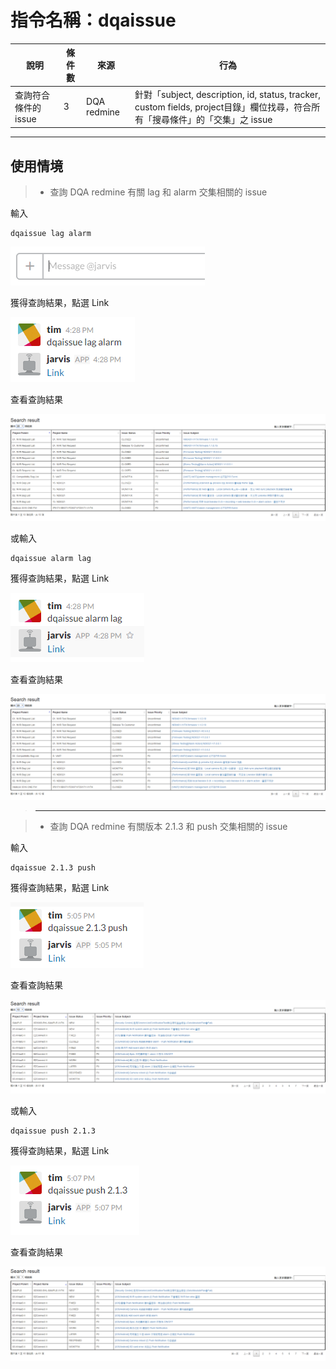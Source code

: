 # 指令名稱：dqaissue

| 說明 | 條件數 | 來源 | 行為 |
| --- | --- | --- | --- |
| 查詢符合條件的issue | 3 | DQA redmine | 針對「subject, description, id, status, tracker, custom fields, project目錄」欄位找尋，符合所有「搜尋條件」的「交集」之 issue |

---

## 使用情境

> * 查詢 DQA redmine 有關 lag 和 alarm 交集相關的 issue

輸入

```
dqaissue lag alarm
```

![](/assets/2017-03-10_143613.PNG)

獲得查詢結果，點選 Link

![](/assets/2017-03-13_162901.PNG)

查看查詢結果

![](/assets/2017-03-10_143919.PNG)

或輸入

```
dqaissue alarm lag
```

獲得查詢結果，點選 Link

![](/assets/2017-03-13_162921.PNG)

查看查詢結果

![](/assets/2017-03-13_162547.PNG)

> ---

> * 查詢 DQA redmine 有關版本 2.1.3 和 push 交集相關的 issue

輸入

```
dqaissue 2.1.3 push
```

獲得查詢結果，點選 Link

![](/assets/2017-03-13_171106.PNG)

查看查詢結果

![](/assets/2017-03-13_170645.PNG)

或輸入

```
dqaissue push 2.1.3
```

獲得查詢結果，點選 Link

![](/assets/2017-03-13_171114.PNG)

查看查詢結果

![](/assets/2017-03-13_170746.PNG)

